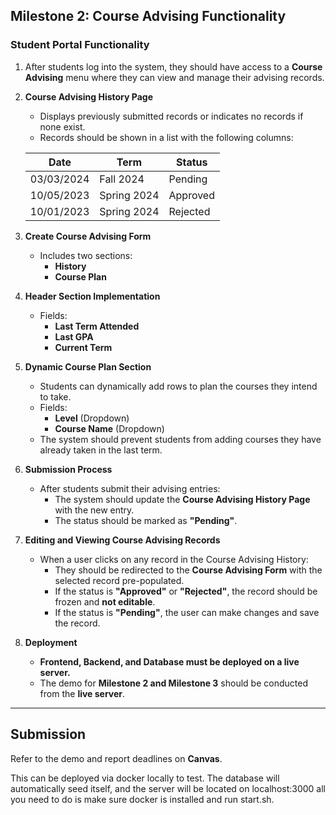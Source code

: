 ## **Milestone 2: Course Advising Functionality**  

### **Student Portal Functionality**  
1. After students log into the system, they should have access to a **Course Advising** menu where they can view and manage their advising records.  
2. **Course Advising History Page**  
   - Displays previously submitted records or indicates no records if none exist.  
   - Records should be shown in a list with the following columns:  

   | Date       | Term        | Status    |
   |------------|------------|-----------|
   | 03/03/2024 | Fall 2024  | Pending   |
   | 10/05/2023 | Spring 2024 | Approved  |
   | 10/01/2023 | Spring 2024 | Rejected  |

3. **Create Course Advising Form**  
   - Includes two sections:  
     - **History**  
     - **Course Plan**  

4. **Header Section Implementation**  
   - Fields:  
     - **Last Term Attended**  
     - **Last GPA**  
     - **Current Term**  

5. **Dynamic Course Plan Section**  
   - Students can dynamically add rows to plan the courses they intend to take.  
   - Fields:  
     - **Level** (Dropdown)  
     - **Course Name** (Dropdown)  
   - The system should prevent students from adding courses they have already taken in the last term.  

6. **Submission Process**  
   - After students submit their advising entries:  
     - The system should update the **Course Advising History Page** with the new entry.  
     - The status should be marked as **"Pending"**.  

7. **Editing and Viewing Course Advising Records**  
   - When a user clicks on any record in the Course Advising History:  
     - They should be redirected to the **Course Advising Form** with the selected record pre-populated.  
     - If the status is **"Approved"** or **"Rejected"**, the record should be frozen and **not editable**.  
     - If the status is **"Pending"**, the user can make changes and save the record.  

8. **Deployment**  
   - **Frontend, Backend, and Database must be deployed on a live server.**  
   - The demo for **Milestone 2 and Milestone 3** should be conducted from the **live server**.  

---

## **Submission**  

Refer to the demo and report deadlines on **Canvas**.  

This can be deployed via docker locally to test. The database will automatically  seed itself, and the server will be located on localhost:3000
all you need to do is make sure docker is installed and run start.sh.
